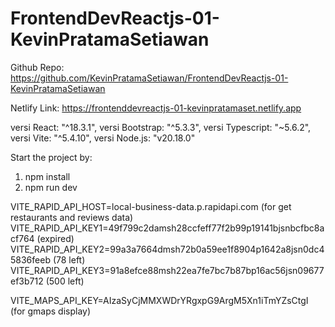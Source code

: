 # FrontendDevReactjs-01-KevinPratamaSetiawan

Github Repo: https://github.com/KevinPratamaSetiawan/FrontendDevReactjs-01-KevinPratamaSetiawan

Netlify Link: https://frontenddevreactjs-01-kevinpratamaset.netlify.app

versi React: "^18.3.1",
versi Bootstrap: "^5.3.3",
versi Typescript: "~5.6.2",
versi Vite: "^5.4.10",
versi Node.js: "v20.18.0"

Start the project by:
1. npm install
2. npm run dev

VITE_RAPID_API_HOST=local-business-data.p.rapidapi.com (for get restaurants and reviews data)
VITE_RAPID_API_KEY1=49f799c2damsh28ccfeff77f2b99p19141bjsnbcfbc8acf764 (expired)
VITE_RAPID_API_KEY2=99a3a7664dmsh72b0a59ee1f8904p1642a8jsn0dc45836feeb (78 left)
VITE_RAPID_API_KEY3=91a8efce88msh22ea7fe7bc7b87bp16ac56jsn09677ef3b712 (500 left)

VITE_MAPS_API_KEY=AIzaSyCjMMXWDrYRgxpG9ArgM5Xn1iTmYZsCtgI (for gmaps display)